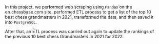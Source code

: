 In this project, we performed web scraping using `Pandas` on the en.chessbase.com site, performed ETL process to get a list of the top 10 best chess grandmasters in 2021, transformed the data, and then saved it into `PostgreSQL`.

After that, an ETL process was carried out again to update the rankings of the previous 10 best chess Grandmasters in 2021 for 2022.
